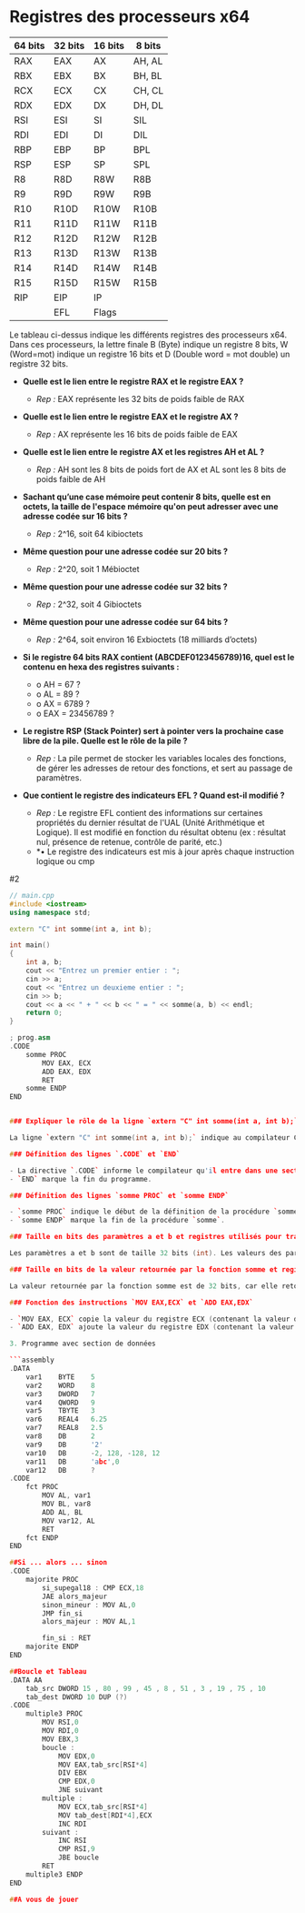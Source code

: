# Registres des processeurs x64

| 64 bits | 32 bits | 16 bits | 8 bits |
|---------|---------|---------|--------|
| RAX     | EAX     | AX      | AH, AL |
| RBX     | EBX     | BX      | BH, BL |
| RCX     | ECX     | CX      | CH, CL |
| RDX     | EDX     | DX      | DH, DL |
| RSI     | ESI     | SI      | SIL    |
| RDI     | EDI     | DI      | DIL    |
| RBP     | EBP     | BP      | BPL    |
| RSP     | ESP     | SP      | SPL    |
| R8      | R8D     | R8W     | R8B    |
| R9      | R9D     | R9W     | R9B    |
| R10     | R10D    | R10W    | R10B   |
| R11     | R11D    | R11W    | R11B   |
| R12     | R12D    | R12W    | R12B   |
| R13     | R13D    | R13W    | R13B   |
| R14     | R14D    | R14W    | R14B   |
| R15     | R15D    | R15W    | R15B   |
| RIP     | EIP     | IP      |        |
|         | EFL     | Flags   |        |

Le tableau ci-dessus indique les différents registres des processeurs x64. Dans ces processeurs, la lettre finale B (Byte) indique un registre 8 bits, W (Word=mot) indique un registre 16 bits et D (Double word = mot double) un registre 32 bits.

- **Quelle est le lien entre le registre RAX et le registre EAX ?**
  - *Rep :* EAX représente les 32 bits de poids faible de RAX

- **Quelle est le lien entre le registre EAX et le registre AX ?**
  - *Rep :* AX représente les 16 bits de poids faible de EAX

- **Quelle est le lien entre le registre AX et les registres AH et AL ?**
  - *Rep :* AH sont les 8 bits de poids fort de AX et AL sont les 8 bits de poids faible de AH

- **Sachant qu’une case mémoire peut contenir 8 bits, quelle est en octets, la taille de l'espace mémoire qu'on peut adresser avec une adresse codée sur 16 bits ?**
  - *Rep :* 2^16, soit 64 kibioctets

- **Même question pour une adresse codée sur 20 bits ?**
  - *Rep :* 2^20, soit 1 Mébioctet

- **Même question pour une adresse codée sur 32 bits ?**
  - *Rep :* 2^32, soit 4 Gibioctets

- **Même question pour une adresse codée sur 64 bits ?**
  - *Rep :* 2^64, soit environ 16 Exbioctets (18 milliards d’octets)

- **Si le registre 64 bits RAX contient (ABCDEF0123456789)16, quel est le contenu en hexa des registres suivants :**
  - o AH = 67 ?
  - o AL = 89 ?
  - o AX = 6789 ?
  - o EAX = 23456789 ?

- **Le registre RSP (Stack Pointer) sert à pointer vers la prochaine case libre de la pile. Quelle est le rôle de la pile ?**
  - *Rep :* La pile permet de stocker les variables locales des fonctions, de gérer les adresses de retour des fonctions, et sert au passage de paramètres.

- **Que contient le registre des indicateurs EFL ? Quand est-il modifié ?**
  - *Rep :* Le registre EFL contient des informations sur certaines propriétés du dernier résultat de l'UAL (Unité Arithmétique et Logique). Il est modifié en fonction du résultat obtenu (ex : résultat nul, présence de retenue, contrôle de parité, etc.)
  - *•	Le registre des indicateurs est mis à jour après chaque instruction logique ou cmp 

#2
```cpp
// main.cpp
#include <iostream>
using namespace std;

extern "C" int somme(int a, int b);

int main()
{
    int a, b;
    cout << "Entrez un premier entier : ";
    cin >> a;
    cout << "Entrez un deuxieme entier : ";
    cin >> b;
    cout << a << " + " << b << " = " << somme(a, b) << endl;
    return 0;
}

; prog.asm
.CODE
    somme PROC
        MOV EAX, ECX
        ADD EAX, EDX
        RET
    somme ENDP
END


### Expliquer le rôle de la ligne `extern "C" int somme(int a, int b);`

La ligne `extern "C" int somme(int a, int b);` indique au compilateur C++ que cette fonction doit être traitée avec le protocole d'appel C et ne doit pas être compilée par le compilateur C++. Cela garantit que le compilateur utilise les conventions de nommage et d'appel compatibles avec le langage C.

### Définition des lignes `.CODE` et `END`

- La directive `.CODE` informe le compilateur qu'il entre dans une section de code où se trouvent les instructions du programme.
- `END` marque la fin du programme.

### Définition des lignes `somme PROC` et `somme ENDP`

- `somme PROC` indique le début de la définition de la procédure `somme`.
- `somme ENDP` marque la fin de la procédure `somme`.

### Taille en bits des paramètres a et b et registres utilisés pour transmettre leurs valeurs

Les paramètres a et b sont de taille 32 bits (int). Les valeurs des paramètres sont transmises via les registres ECX (pour a) et EDX (pour b) conformément à la convention FastCall.

### Taille en bits de la valeur retournée par la fonction somme et registre utilisé

La valeur retournée par la fonction somme est de 32 bits, car elle retourne un int. Cette valeur est stockée dans le registre EAX, conformément à la convention FastCall.

### Fonction des instructions `MOV EAX,ECX` et `ADD EAX,EDX`

- `MOV EAX, ECX` copie la valeur du registre ECX (contenant la valeur de a) dans le registre EAX.
- `ADD EAX, EDX` ajoute la valeur du registre EDX (contenant la valeur de b) à la valeur précédemment stockée dans le registre EAX.

3. Programme avec section de données

```assembly
.DATA
    var1    BYTE    5
    var2    WORD    8
    var3    DWORD   7
    var4    QWORD   9
    var5    TBYTE   3
    var6    REAL4   6.25
    var7    REAL8   2.5
    var8    DB      2
    var9    DB      '2'
    var10   DB      -2, 128, -128, 12
    var11   DB      'abc',0
    var12   DB      ?
.CODE
    fct PROC
        MOV AL, var1
        MOV BL, var8
        ADD AL, BL
        MOV var12, AL
        RET
    fct ENDP
END

##Si ... alors ... sinon
.CODE
    majorite PROC
        si_supegal18 : CMP ECX,18
        JAE alors_majeur
        sinon_mineur : MOV AL,0
        JMP fin_si
        alors_majeur : MOV AL,1

        fin_si : RET
    majorite ENDP
END

##Boucle et Tableau
.DATA AA
    tab_src DWORD 15 , 80 , 99 , 45 , 8 , 51 , 3 , 19 , 75 , 10
    tab_dest DWORD 10 DUP (?)
.CODE
    multiple3 PROC
        MOV RSI,0
        MOV RDI,0
        MOV EBX,3
        boucle :
            MOV EDX,0
            MOV EAX,tab_src[RSI*4]
            DIV EBX
            CMP EDX,0
            JNE suivant
        multiple :
            MOV ECX,tab_src[RSI*4]
            MOV tab_dest[RDI*4],ECX
            INC RDI
        suivant :
            INC RSI
            CMP RSI,9
            JBE boucle
        RET
    multiple3 ENDP
END

##A vous de jouer  
